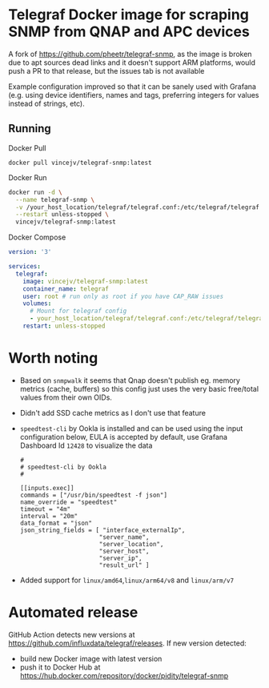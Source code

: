 # Telegraf Docker image for scraping SNMP from QNAP and APC devices

A fork of https://github.com/pheetr/telegraf-snmp, as the image is broken due to apt sources dead links and it doesn't support ARM platforms, would push a PR to that release, but the issues tab is not available

Example configuration improved so that it can be sanely used with Grafana (e.g. using device identifiers, names and tags, preferring integers for values instead of strings, etc).

## Running
Docker Pull
```
docker pull vincejv/telegraf-snmp:latest
```
Docker Run
```sh
docker run -d \
  --name telegraf-snmp \
  -v /your_host_location/telegraf/telegraf.conf:/etc/telegraf/telegraf.conf \
  --restart unless-stopped \
  vincejv/telegraf-snmp:latest
```
Docker Compose
```yaml
version: '3'

services:
  telegraf:
    image: vincejv/telegraf-snmp:latest
    container_name: telegraf
    user: root # run only as root if you have CAP_RAW issues
    volumes:
      # Mount for telegraf config
      - your_host_location/telegraf/telegraf.conf:/etc/telegraf/telegraf.conf:ro
    restart: unless-stopped
```

# Worth noting

* Based on `snmpwalk` it seems that Qnap doesn't publish eg. memory metrics (cache, buffers) so this config just uses the very basic free/total values from their own OIDs.

* Didn't add SSD cache metrics as I don't use that feature

* `speedtest-cli` by Ookla is installed and can be used using the input configuration below, EULA is accepted by default, use Grafana Dashboard Id `12428` to visualize the data
  ```
  #
  # speedtest-cli by Ookla
  #

  [[inputs.exec]]
  commands = ["/usr/bin/speedtest -f json"]
  name_override = "speedtest"
  timeout = "4m"
  interval = "20m"
  data_format = "json"
  json_string_fields = [ "interface_externalIp",
                        "server_name",
                        "server_location",
                        "server_host",
                        "server_ip",
                        "result_url" ]
  ```

* Added support for `linux/amd64`,`linux/arm64/v8` and `linux/arm/v7`

# Automated release

GitHub Action detects new versions at <https://github.com/influxdata/telegraf/releases>.
If new version detected:
* build new Docker image with latest version
* push it to Docker Hub at <https://hub.docker.com/repository/docker/pidity/telegraf-snmp>